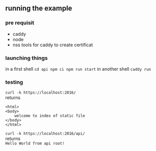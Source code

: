## running the example

### pre requisit

- caddy
- node
- nss tools for caddy to create certificat

### launching things

in a first shell
`
cd api
npm ci
npm run start
`
in another shell
`
caddy run
`

### testing
`curl -k https://localhost:2016/`  
returns  
```
<html>
<body>
    welcome to index of static file
</body>
</html>
```


`curl -k https://localhost:2016/api/`  
returns  
`Hello World from api root!`


